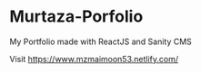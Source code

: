 # Murtaza-Porfolio
My Portfolio made with ReactJS and Sanity CMS

Visit https://www.mzmaimoon53.netlify.com/
